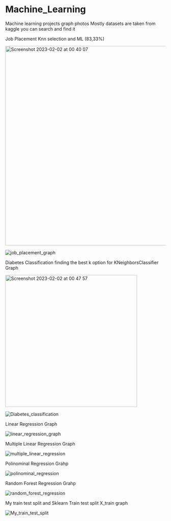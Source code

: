 # Machine_Learning
 Machine learning projects graph photos
 Mostly datasets are taken from kaggle you can search and find it
 
 
Job Placement Knn selection and ML (83,33%)

<img width="626" alt="Screenshot 2023-02-02 at 00 40 07" src="https://user-images.githubusercontent.com/66223190/216170564-a86952a0-0913-4e5d-8231-fbb5def23a6c.png">

![job_placement_graph](https://user-images.githubusercontent.com/66223190/216170644-9289d03e-c581-471a-9698-83253ff1dbe6.png)

Diabetes Classification finding the best k option for KNeighborsClassifier Graph

<img width="414" alt="Screenshot 2023-02-02 at 00 47 57" src="https://user-images.githubusercontent.com/66223190/216171165-144764c0-83fb-4aef-b4fe-a07db4e0b893.png">

![Diabetes_classification](https://user-images.githubusercontent.com/66223190/215354129-5b327041-f867-4ab1-84cc-2e53c373f96e.png)


Linear Regression Graph

![linear_regression_graph](https://user-images.githubusercontent.com/66223190/215323451-ee3e3be1-de64-47fb-a467-ea9ec75610b6.png)


Multiple Linear Regression Graph

![multiple_linear_regression](https://user-images.githubusercontent.com/66223190/215323496-bf8883f1-4464-45c8-abb8-d0d0bc1ea41d.png)


Polinominal Regression Grahp

![polinominal_regression](https://user-images.githubusercontent.com/66223190/215323510-5ff77163-7bde-40e2-8e22-8b608c45d6cf.png)


Random Forest Regression Grahp

![random_forest_regression](https://user-images.githubusercontent.com/66223190/215323543-a2776806-839b-419b-8de0-f679a98d6ebf.png)


My train test split and Sklearn Train test split X_train graph

![My_train_test_split](https://user-images.githubusercontent.com/66223190/215593000-01940faa-66b5-481a-b728-e1aa05c0891c.png)


